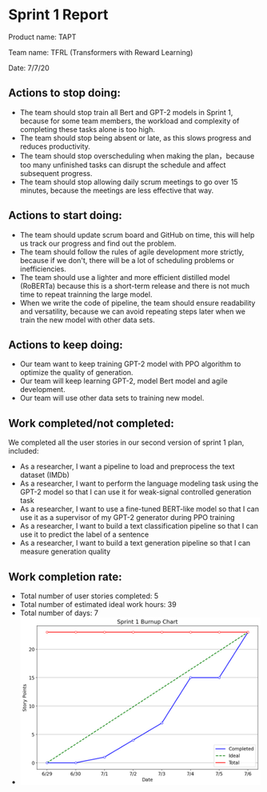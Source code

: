 # Sprint 1 Report

Product name: TAPT

Team name: TFRL (Transformers with Reward Learning)

Date: 7/7/20

## Actions to stop doing:

- The team should stop train all Bert and GPT-2 models in Sprint 1, because for some team members, the workload and complexity of completing these tasks alone is too high.
- The team should stop being absent or late, as this slows progress and reduces productivity.
- The team should stop overscheduling when making the plan，because too many unfinished tasks can disrupt the schedule and affect subsequent progress.
- The team should stop allowing daily scrum meetings to go over 15 minutes, because the meetings are less effective that way.

## Actions to start doing:

-  The team should update scrum board and GitHub on time, this will help us track our progress and find out the problem.
- The team should follow the rules of agile development more strictly, because if we don't, there will be a lot of scheduling problems or inefficiencies.
- The team should use a lighter and more efficient distilled model (RoBERTa) because this is a short-term release and there is not much time to repeat trainning the large model.
- When we write the code of pipeline, the team should ensure readability and versatility, because we can avoid repeating steps later when we train the new model with other data sets.

## Actions to keep doing:

- Our team want to keep training GPT-2 model with PPO algorithm to optimize the quality of generation.
- Our team will keep learning GPT-2, model Bert model and agile development.
- Our team will use other data sets to training new model.

## Work completed/not completed:

We completed all the user stories in our second version of sprint 1 plan, included:

- As a researcher, I want a pipeline to load and preprocess the text dataset (IMDb)
- As a researcher, I want to perform the language modeling task using the GPT-2 model so that I can use it for weak-signal controlled generation task
- As a researcher, I want to use a fine-tuned BERT-like model so that I can use it as a supervisor of my GPT-2 generator during PPO training
- As a researcher, I want to build a text classification pipeline so that I can use it to predict the label of a sentence
- As a researcher, I want to build a text generation pipeline so that I can measure generation quality

## Work completion rate:

- Total number of user stories completed: 5
- Total number of estimated ideal work hours: 39
- Total number of days: 7
- ![sprint1_burnup](sprint1_burnup.png)